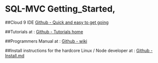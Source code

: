 # SQL-MVC Getting_Started,

##Cloud 9 IDE
[Github - Quick and easy to get going](https://github.com/quale-quest/sql-mvc/blob/master/doc/Install-cloud9.md)

##Tutorials at :
[Github - Tutorials home](https://github.com/quale-quest/sql-mvc/blob/master/doc/Tutorials.md)

 
##Programmers Manual at : 
[Github - wiki](https://github.com/quale-quest/sql-mvc/wiki)



##Install instructions for the hardcore Linux / Node developer at :
 [Github - Install.md](https://github.com/quale-quest/sql-mvc/blob/master/doc/Install-linux.md)

